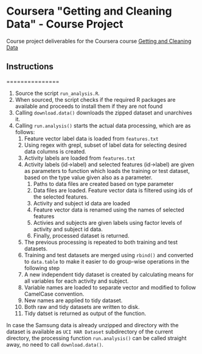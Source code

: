 Coursera "Getting and Cleaning Data" - Course Project
===================================================

Course project deliverables for the Coursera course [Getting and Cleaning Data](https://www.coursera.org/course/getdata)

## Instructions
===============

1. Source the script `run_analysis.R`.
2. When sourced, the script checks if the required R packages are available and proceeds to install them if they are not found
3. Calling `download.data()` downloads the zipped dataset and unarchives it.
4. Calling `run.analysis()` starts the actual data processing, which are as follows:
   1. Feature vector label data is loaded from `features.txt`
   2. Using regex with grepl, subset of label data for selecting desired data columns is created. 
   3. Activity labels are loaded from `features.txt`
   4. Activity labels (id->label) and selected features (id->label) are given as parameters to function which loads the training or test dataset, based on the type value given also as a parameter.
       1. Paths to data files are created based on type parameter
       2. Data files are loaded. Feature vector data is filtered using ids of the selected features.
       3. Activity and subject id data are loaded
       4. Feature vector data is renamed using the names of selected features
       5. Activies and subjects are given labels using factor levels of activity and subject id data.
       6. Finally, processed dataset is returned.
   5. The previous processing is repeated to both training and test datasets.
   6. Training and test datasets are merged using `rbind()` and converted to `data.table` to make it easier to do group-wise operations in the following step
   7. A new independent tidy dataset is created by calculating means for all variables for each activity and subject.
   8. Variable names are loaded to separate vector and modified to follow CamelCase convention. 
   9. New names are applied to tidy dataset.
   10. Both raw and tidy datasets are written to disk.
   11. Tidy datset is returned as output of the function.


In case the Samsung data is already unzipped and directory with the dataset is available as
 `UCI HAR Dataset` subdirectory of the current directory, the processing function `run.analysis()` can be 
 called straight away, no need to call `download.data()`.



